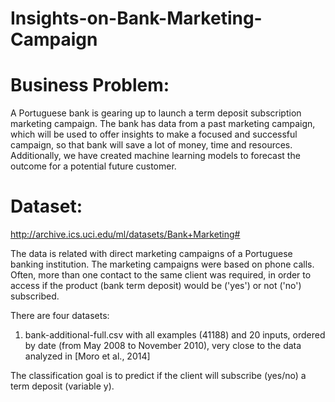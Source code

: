 # Insights-on-Bank-Marketing-Campaign

# Business Problem:

A Portuguese bank is gearing up to launch a term deposit subscription marketing campaign. The bank has data from a past marketing campaign, which will be used to offer insights to make a focused and successful campaign, so that bank will save a lot of money, time and resources. Additionally, we have created machine learning models to forecast the outcome for a potential future customer. 

# Dataset:

http://archive.ics.uci.edu/ml/datasets/Bank+Marketing#

The data is related with direct marketing campaigns of a Portuguese banking institution. The marketing campaigns were based on phone calls. Often, more than one contact to the same client was required, in order to access if the product (bank term deposit) would be ('yes') or not ('no') subscribed.

There are four datasets:
1) bank-additional-full.csv with all examples (41188) and 20 inputs, ordered by date (from May 2008 to November 2010), very close to the data analyzed in [Moro et al., 2014]

The classification goal is to predict if the client will subscribe (yes/no) a term deposit (variable y).


